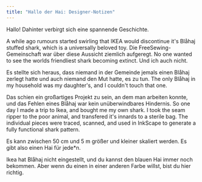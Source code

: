 ```yaml
---
title: "Hallo der Hai: Designer-Notizen"
---
```


Hallo! Dahinter verbirgt sich eine spannende Geschichte.

A while ago rumours started swirling that IKEA would discontinue it's Blåhaj stuffed shark, which is a universally beloved toy. Die FreeSewing-Gemeinschaft war über diese Aussicht ziemlich aufgeregt. No one wanted to see the worlds friendliest shark becoming extinct. Und ich auch nicht.

Es stellte sich heraus, dass niemand in der Gemeinde jemals einen Blåhaj zerlegt hatte und auch niemand den Mut hatte, es zu tun. The only Blåhaj in my household was my daughter's, and I couldn't touch that one.

Das schien ein großartiges Projekt zu sein, an dem man arbeiten konnte, und das Fehlen eines Blåhaj war kein unüberwindbares Hindernis. So one day I made a trip to Ikea, and bought me my own shark. I took the seam ripper to the poor animal, and transfered it's innards to a sterile bag. The individual pieces were traced, scanned, and used in InkScape to generate a fully functional shark pattern.

Es kann zwischen 50 cm und 5 m größer und kleiner skaliert werden. Es gibt also einen Hai für jede*n.

<Note>

Ikea hat Blåhaj nicht eingestellt, und du kannst den blauen Hai immer noch bekommen. Aber wenn du einen in einer anderen Farbe willst, bist du hier richtig.

</Note>

